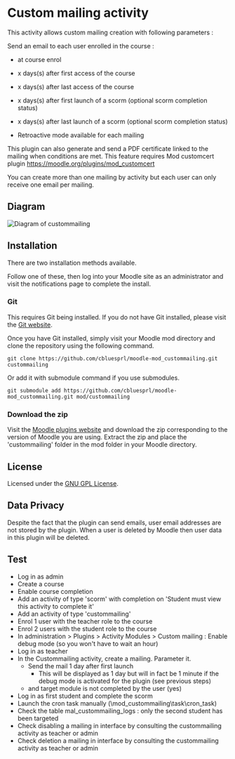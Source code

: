 # Custom mailing activity

This activity allows custom mailing creation with following parameters :

Send an email to each user enrolled in the course :

* at course enrol
* x days(s) after first access of the course
* x days(s) after last access of the course
* x days(s) after first launch of a scorm (optional scorm completion status)
* x days(s) after last launch of a scorm (optional scorm completion status)

* Retroactive mode available for each mailing
  
This plugin can also generate and send a PDF certificate linked to the mailing when conditions are met.
This feature requires Mod customcert plugin https://moodle.org/plugins/mod_customcert

You can create more than one mailing by activity but each user can only receive one email per mailing.

## Diagram
![Diagram of custommailing](./pix/custommailing_diagram.png)

## Installation

There are two installation methods available. 

Follow one of these, then log into your Moodle site as an administrator and visit the notifications page to complete the install.

### Git

This requires Git being installed. If you do not have Git installed, please visit the [Git website](https://git-scm.com/downloads "Git website").

Once you have Git installed, simply visit your Moodle mod directory and clone the repository using the following command.

```
git clone https://github.com/cbluesprl/moodle-mod_custommailing.git custommailing
```

Or add it with submodule command if you use submodules.

```
git submodule add https://github.com/cbluesprl/moodle-mod_custommailing.git mod/custommailing
```

### Download the zip

Visit the [Moodle plugins website](https://moodle.org/plugins/mod_custommailing "Moodle plugins website") and download the zip corresponding to the version of Moodle you are using. Extract the zip and place the 'custommailing' folder in the mod folder in your Moodle directory.

## License

Licensed under the [GNU GPL License](http://www.gnu.org/copyleft/gpl.html).

## Data Privacy

Despite the fact that the plugin can send emails, user email addresses are not stored by the plugin.
When a user is deleted by Moodle then user data in this plugin will be deleted.

## Test

* Log in as admin
* Create a course
* Enable course completion
* Add an activity of type 'scorm' with completion on 'Student must view this activity to complete it'
* Add an activity of type 'custommailing'
* Enrol 1 user with the teacher role to the course
* Enrol 2 users with the student role to the course
* In administration > Plugins > Activity Modules > Custom mailing : Enable debug mode (so you won't have to wait an hour)
* Log in as teacher
* In the Custommailing activity, create a mailing. Parameter it.
  * Send the mail 1 day after first launch
    * This will be displayed as 1 day but will in fact be 1 minute if the debug mode is activated for the plugin (see previous steps)
  * and target module is not completed by the user (yes)
* Log in as first student and complete the scorm
* Launch the cron task manually (\mod_custommailing\task\cron_task)
* Check the table mal_custommailing_logs : only the second student has been targeted
* Check disabling a mailing in interface by consulting the custommailing activity as teacher or admin
* Check deletion a mailing in interface by consulting the custommailing activity as teacher or admin

